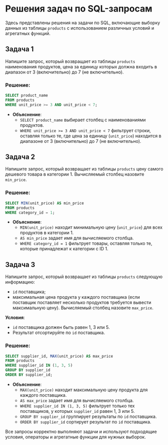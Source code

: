 # Решения задач по SQL-запросам

Здесь представлены решения на задачи по SQL, включающие выборку данных из таблицы `products` с использованием различных условий и агрегатных функций.

## Задача 1

Напишите запрос, который возвращает из таблицы `products` наименования продуктов, цена за единицу которых должна входить в диапазон от 3 (включительно) до 7 (не включительно).

### Решение:

```sql
SELECT product_name
FROM products
WHERE unit_price >= 3 AND unit_price < 7;
```

- **Объяснение**:
  - `SELECT product_name` выбирает столбец с наименованиями продуктов.
  - `WHERE unit_price >= 3 AND unit_price < 7` фильтрует строки, оставляя только те, где цена за единицу (`unit_price`) находится в диапазоне от 3 (включительно) до 7 (не включительно).

## Задача 2

Напишите запрос, который возвращает из таблицы `products` цену самого дешевого товара в категории 1. Вычисляемый столбец назовите `min_price`.

### Решение:

```sql
SELECT MIN(unit_price) AS min_price
FROM products
WHERE category_id = 1;
```

- **Объяснение**:
  - `MIN(unit_price)` находит минимальную цену (`unit_price`) для всех продуктов в категории 1.
  - `AS min_price` задает имя для вычисляемого столбца.
  - `WHERE category_id = 1` фильтрует товары, оставляя только те, которые принадлежат к категории с ID 1.

## Задача 3

Напишите запрос, который возвращает из таблицы `products` следующую информацию:
- `id` поставщика;
- максимальная цена продукта у каждого поставщика (если поставщик поставляет несколько продуктов требуется вывести максимальную цену). Вычисляемый столбец назовите `max_price`.

**Условия**:
- `id` поставщика должен быть равен 1, 3 или 5.
- Результат отсортируйте по `id` поставщика.

### Решение:

```sql
SELECT supplier_id, MAX(unit_price) AS max_price
FROM products
WHERE supplier_id IN (1, 3, 5)
GROUP BY supplier_id
ORDER BY supplier_id;
```

- **Объяснение**:
  - `MAX(unit_price)` находит максимальную цену продукта для каждого поставщика.
  - `AS max_price` задает имя для вычисляемого столбца.
  - `WHERE supplier_id IN (1, 3, 5)` фильтрует только тех поставщиков, у которых `supplier_id` равен 1, 3 или 5.
  - `GROUP BY supplier_id` группирует результаты по `id` поставщика.
  - `ORDER BY supplier_id` сортирует результат по `id` поставщика.

Все запросы корректно выполняют задачи и используют подходящие условия, операторы и агрегатные функции для нужных выборок.
